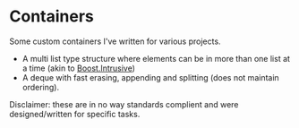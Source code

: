 Containers
==========

Some custom containers I've written for various projects.

* A multi list type structure where elements can be in more than one list at a time (akin to [Boost.Intrusive](http://www.boost.org/doc/libs/1_55_0/doc/html/intrusive.html))
* A deque with fast erasing, appending and splitting (does not maintain ordering).

Disclaimer: these are in no way standards complient and were designed/written for specific tasks.

